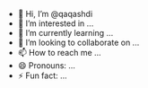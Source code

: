 - 👋 Hi, I’m @qaqashdi
- 👀 I’m interested in ...
- 🌱 I’m currently learning ...
- 💞️ I’m looking to collaborate on ...
- 📫 How to reach me ...
- 😄 Pronouns: ...
- ⚡ Fun fact: ...

<!---
qaqashdi/qaqashdi is a ✨ special ✨ repository because its `README.md` (this file) appears on your GitHub profile.
You can click the Preview link to take a look at your changes.
--->
